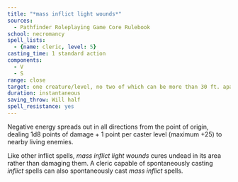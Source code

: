 ```yaml
---
title: "*mass inflict light wounds*"
sources:
  - Pathfinder Roleplaying Game Core Rulebook
school: necromancy
spell_lists:
  - {name: cleric, level: 5}
casting_time: 1 standard action
components:
  - V
  - S
range: close
target: one creature/level, no two of which can be more than 30 ft. apart
duration: instantaneous
saving_throw: Will half
spell_resistance: yes
---
```


Negative energy spreads out in all directions from the point of origin, dealing 1d8 points of damage + 1 point per caster level (maximum +25) to nearby living enemies.

Like other inflict spells, *mass inflict light wounds* cures undead in its area rather than damaging them. A cleric capable of spontaneously casting *inflict* spells can also spontaneously cast *mass inflict* spells.

